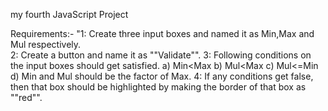 my fourth JavaScript Project

Requirements:- 
"1: Create three input boxes and named it as Min,Max and Mul respectively.  
2: Create a button and name it as ""Validate"". 
3: Following conditions on the input boxes should get satisfied. a) Min<Max b) Mul<Max c) Mul<=Min  d) Min and Mul should be the factor of Max. 
4: If any conditions get false, then that box should be highlighted by making the border of that box as ""red"".
